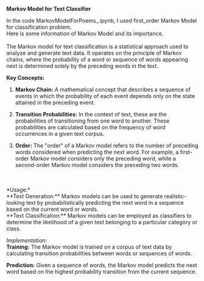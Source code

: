 **Markov Model for Text Classifier**

In the code MarkovModelForPoems_.ipynb, I used first_order Markov Model for classification problem.
<br>
Here is some information of Markov Model and its importance.
<br>
<br>
The Markov model for text classification is a statistical approach used to analyze and generate text data. It operates on the principle of Markov chains, where the probability of a word or sequence of words appearing next is determined solely by the preceding words in the text.

**Key Concepts:**
<br>
1. **Markov Chain:** A mathematical concept that describes a sequence of events in which the probability of each event depends only on the state attained in the preceding event.

2. **Transition Probabilities:** In the context of text, these are the probabilities of transitioning from one word to another. These probabilities are calculated based on the frequency of word occurrences in a given text corpus.

3. **Order:** The "order" of a Markov model refers to the number of preceding words considered when predicting the next word. For example, a first-order Markov model considers only the preceding word, while a second-order Markov model considers the preceding two words.
<br>
<br>
*Usage:*
<br>
**Text Generation:** Markov models can be used to generate realistic-looking text by probabilistically predicting the next word in a sequence based on the current word or words.
<br>
**Text Classification:** Markov models can be employed as classifiers to determine the likelihood of a given text belonging to a particular category or class.

*Implementation:*
<br>
**Training:** The Markov model is trained on a corpus of text data by calculating transition probabilities between words or sequences of words.

**Prediction:** Given a sequence of words, the Markov model predicts the next word based on the highest probability transition from the current sequence.
